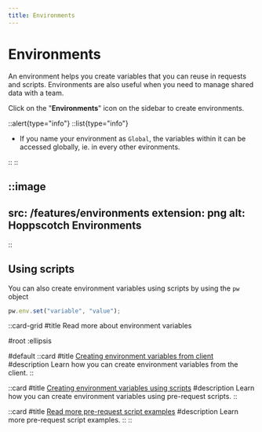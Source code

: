 ```yaml
---
title: Environments
---
```


# Environments

An environment helps you create variables that you can reuse in requests and scripts. Environments are also useful when you need to manage shared data with a team.

Click on the "**Environments**" icon on the sidebar to create environments.

::alert{type="info"}
::list{type="info"}

- If you name your environment as `Global`, the variables within it can be accessed globally, ie. in every other evironments.

::
::

::image
---
src: /features/environments
extension: png
alt: Hoppscotch Environments
---
::

## Using scripts

You can also create environment variables using scripts by using the `pw` object

```javascript
pw.env.set("variable", "value");
```

::card-grid
#title
Read more about environment variables

#root
:ellipsis

#default
  ::card
  #title
  [Creating environment variables from client](/documentation/getting-started/rest/environment-variables)
  #description
  Learn how you can create environment variables from the client.
  ::

  ::card
  #title
  [Creating environment variables using scripts](/documentation/getting-started/rest/pre-request-scripts#setting-environment-variables#setting-environment-variables)
  #description
  Learn how you can create environment variables using pre-request scripts.
  ::

  ::card
  #title
  [Read more pre-request script examples](/documentation/getting-started/rest/pre-request-scripts#examples)
  #description
  Learn more pre-request script examples.
  ::
::
